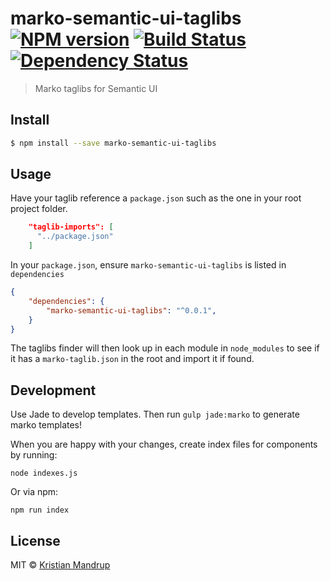 marko-semantic-ui-taglibs [![NPM version](https://badge.fury.io/js/marko-semantic-ui-taglibs.svg)](https://npmjs.org/package/marko-semantic-ui-taglibs) [![Build Status](https://travis-ci.org/kristianmandrup/marko-semantic-ui-taglibs.svg?branch=master)](https://travis-ci.org/kristianmandrup/marko-semantic-ui-taglibs) [![Dependency Status](https://david-dm.org/kristianmandrup/marko-semantic-ui-taglibs.svg?theme=shields.io)](https://david-dm.org/kristianmandrup/marko-semantic-ui-taglibs)
=========================================================================================================================================================================================================================================================================================================================================================================================================================================================================================================

> Marko taglibs for Semantic UI

Install
-------

```sh
$ npm install --save marko-semantic-ui-taglibs
```

Usage
-----

Have your taglib reference a `package.json` such as the one in your root project folder.

```json
    "taglib-imports": [
      "../package.json"
    ]
```

In your `package.json`, ensure `marko-semantic-ui-taglibs` is listed in `dependencies`

```json
{
    "dependencies": {
        "marko-semantic-ui-taglibs": "^0.0.1",
    }
}
```

The taglibs finder will then look up in each module in `node_modules` to see if it has a `marko-taglib.json` in the root and import it if found.

Development
-----------

Use Jade to develop templates. Then run `gulp jade:marko` to generate marko templates!

When you are happy with your changes, create index files for components by running:

`node indexes.js`

Or via npm:

`npm run index`

License
-------

MIT © [Kristian Mandrup]()
